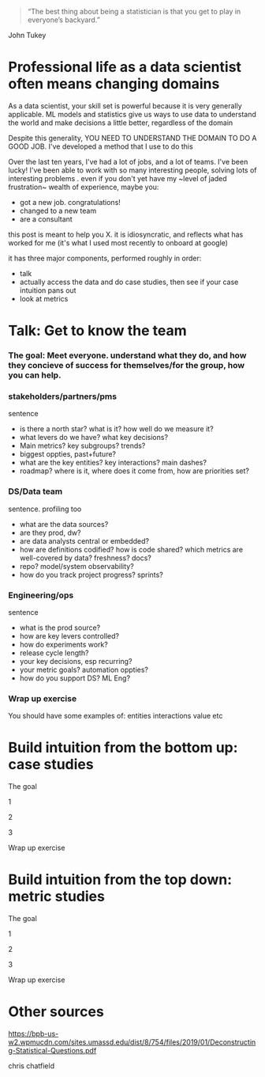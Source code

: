 > “The best thing about being a statistician is that you get to play in everyone’s backyard.”

John Tukey

# Professional life as a data scientist often means changing domains

As a data scientist, your skill set is powerful because it is very generally applicable. ML models and statistics give us ways to use data to understand the world and make decisions a little better, regardless of the domain

Despite this generality, YOU NEED TO UNDERSTAND THE DOMAIN TO DO A GOOD JOB. I've developed a method that I use to do this

Over the last ten years, I've had a lot of jobs, and a lot of teams. I've been lucky! I've been able to work with so many interesting people, solving lots of interesting problems . even if you don't yet have my ~level of jaded frustration~ wealth of experience, maybe you:
* got a new job. congratulations!
* changed to a new team
* are a consultant

this post is meant to help you X. it is idiosyncratic, and reflects what has worked for me (it's what I used most recently to onboard at google)

it has three major components, performed roughly in order:
* talk
* actually access the data and do case studies, then see if your case intuition pans out
* look at metrics

# Talk: Get to know the team

### The goal: Meet everyone. understand what they do, and how they concieve of success for themselves/for the group, how you can help.

### stakeholders/partners/pms

sentence

* is there a north star? what is it? how well do we measure it?
* what levers do we have? what key decisions?
* Main metrics? key subgroups? trends?
* biggest oppties, past+future?
* what are the key entities? key interactions? main dashes?
* roadmap? where is it, where does it come from, how are priorities set?

### DS/Data team

sentence. profiling too

* what are the data sources?
* are they prod, dw?
* are data analysts central or embedded?
* how are definitions codified? how is code shared? which metrics are well-covered by data? freshness? docs?
* repo? model/system observability?
* how do you track project progress? sprints?

### Engineering/ops

sentence

* what is the prod source?
* how are key levers controlled?
* how do experiments work?
* release cycle length?
* your key decisions, esp recurring?
* your metric goals? automation oppties?
* how do you support DS? ML Eng?

### Wrap up exercise

You should have some examples of: entities interactions value etc

# Build intuition from the bottom up: case studies

The goal

1

2

3

Wrap up exercise

# Build intuition from the top down: metric studies

The goal

1

2

3

Wrap up exercise

# Other sources

https://bpb-us-w2.wpmucdn.com/sites.umassd.edu/dist/8/754/files/2019/01/Deconstructing-Statistical-Questions.pdf

chris chatfield
